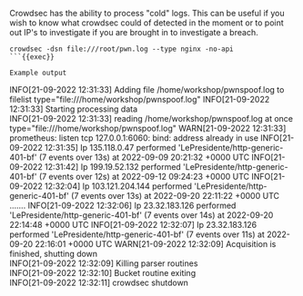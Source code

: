 Crowdsec has the ability to process "cold" logs. This can be useful if you wish to know what crowdsec could of detected in the moment or to point out IP's to investigate if you are brought in to investigate a breach.

```
crowdsec -dsn file:///root/pwn.log --type nginx -no-api
```{{exec}}

Example output

```
INFO[21-09-2022 12:31:33] Adding file /home/workshop/pwnspoof.log to filelist  type="file:///home/workshop/pwnspoof.log"
INFO[21-09-2022 12:31:33] Starting processing data                     
INFO[21-09-2022 12:31:33] reading /home/workshop/pwnspoof.log at once   type="file:///home/workshop/pwnspoof.log"
WARN[21-09-2022 12:31:33] prometheus: listen tcp 127.0.0.1:6060: bind: address already in use 
INFO[21-09-2022 12:31:35] Ip 135.118.0.47 performed 'LePresidente/http-generic-401-bf' (7 events over 13s) at 2022-09-09 20:21:32 +0000 UTC 
INFO[21-09-2022 12:31:42] Ip 199.19.52.132 performed 'LePresidente/http-generic-401-bf' (7 events over 12s) at 2022-09-12 09:24:23 +0000 UTC 
INFO[21-09-2022 12:32:04] Ip 103.121.204.144 performed 'LePresidente/http-generic-401-bf' (7 events over 13s) at 2022-09-20 22:11:22 +0000 UTC 
…….
INFO[21-09-2022 12:32:06] Ip 23.32.183.126 performed 'LePresidente/http-generic-401-bf' (7 events over 14s) at 2022-09-20 22:14:48 +0000 UTC 
INFO[21-09-2022 12:32:07] Ip 23.32.183.126 performed 'LePresidente/http-generic-401-bf' (7 events over 11s) at 2022-09-20 22:16:01 +0000 UTC 
WARN[21-09-2022 12:32:09] Acquisition is finished, shutting down       
INFO[21-09-2022 12:32:09] Killing parser routines                      
INFO[21-09-2022 12:32:10] Bucket routine exiting                       
INFO[21-09-2022 12:32:11] crowdsec shutdown
```{{}}